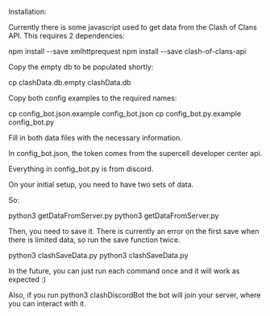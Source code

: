 Installation:

Currently there is some javascript used to get data from the Clash of Clans API. This requires 2 dependencies:

npm install --save xmlhttprequest
npm install --save clash-of-clans-api

Copy the empty db to be populated shortly:

cp clashData.db.empty clashData.db

Copy both config examples to the required names:

cp config_bot.json.example config_bot.json
cp config_bot.py.example config_bot.py

Fill in both data files with the necessary information.

In config_bot.json, the token comes from the supercell developer center api.

Everything in config_bot.py is from discord.

On your initial setup, you need to have two sets of data.

So:

python3 getDataFromServer.py
python3 getDataFromServer.py

Then, you need to save it. There is currently an error on the first save when there is limited data, so run the save function twice.

python3 clashSaveData.py
python3 clashSaveData.py

In the future, you can just run each command once and it will work as expected :)

Also, if you run python3 clashDiscordBot the bot will join your server, where you can interact with it.
